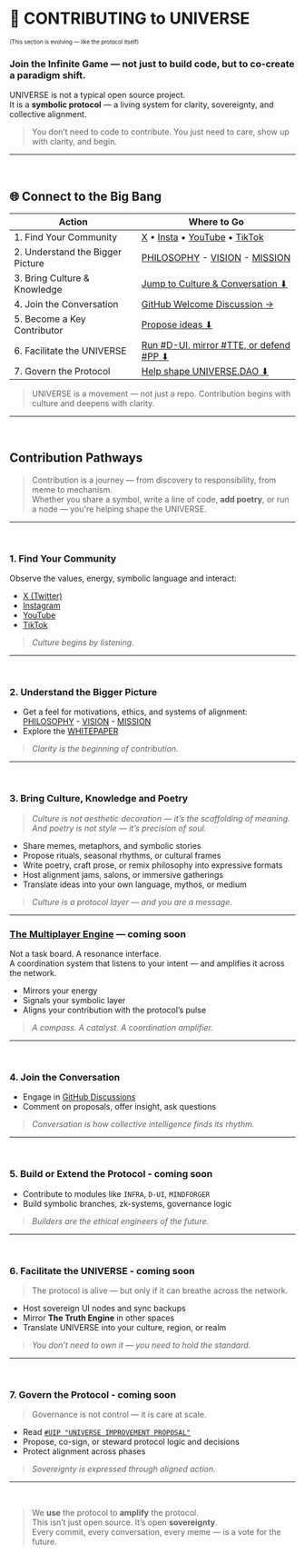 # 🤝 CONTRIBUTING to UNIVERSE  
<sub><sup>(This section is evolving — like the protocol itself)</sup></sub>

### **Join the Infinite Game — not just to build code, but to co-create a paradigm shift.**

UNIVERSE is not a typical open source project.  
It is a **symbolic protocol** — a living system for clarity, sovereignty, and collective alignment.

> You don’t need to code to contribute. You just need to care, show up with clarity, and begin.

---

<br>

## 🌐 Connect to the Big Bang

| Action                        | Where to Go                                                                                   |
|-------------------------------|------------------------------------------------------------------------------------------------|
| 1. Find Your Community           | [X](https://example.com/x) • [Insta](https://example.com/instagram) • [YouTube](https://example.com/youtube) • [TikTok](https://example.com/tiktok) |
| 2. Understand the Bigger Picture | [PHILOSOPHY](docs/PHILOSOPHY.md) - [VISION](docs/VISION.md) - [MISSION](docs/MISSION.md)     |
| 3. Bring Culture & Knowledge     | [Jump to Culture & Conversation ⬇](#3-bring-culture-knowledge-and-poetry)                     |
| 4. Join the Conversation         | [GitHub Welcome Discussion →](https://github.com/UNIVERSE-DAO/UNIVERSE/discussions/7)         |
| 5. Become a Key Contributor      | [Propose ideas ⬇](0%20%23DAO%20-%20Layer%20Zero/0.2%20proposals/#uip.md)                      |
| 6. Facilitate the UNIVERSE       | [Run #D-UI, mirror #TTE, or defend #PP ⬇](#6-facilitate-the-universe)                         |
| 7. Govern the Protocol           | [Help shape UNIVERSE.DAO ⬇](#7-govern-the-protocol)                                           |

> UNIVERSE is a movement — not just a repo. Contribution begins with culture and deepens with clarity.

---

<br>

## Contribution Pathways

> Contribution is a journey — from discovery to responsibility, from meme to mechanism.  
> Whether you share a symbol, write a line of code, **add poetry**, or run a node — you're helping shape the UNIVERSE.

---

<br>

### 1. Find Your Community

Observe the values, energy, symbolic language and interact:

- [X (Twitter)](https://example.com/x)  
- [Instagram](https://example.com/instagram)  
- [YouTube](https://example.com/youtube)  
- [TikTok](https://example.com/tiktok)  

> _Culture begins by listening._
---

<br>

### 2. Understand the Bigger Picture

- Get a feel for motivations, ethics, and systems of alignment: [PHILOSOPHY](docs/PHILOSOPHY.md) - [VISION](docs/VISION.md) - [MISSION](docs/MISSION.md)  
- Explore the [WHITEPAPER](README.md)  

> _Clarity is the beginning of contribution._



---

<br>

### 3. Bring Culture, Knowledge and Poetry

> _Culture is not aesthetic decoration — it’s the scaffolding of meaning._  
> _And poetry is not style — it’s precision of soul._

- Share memes, metaphors, and symbolic stories  
- Propose rituals, seasonal rhythms, or cultural frames  
- Write poetry, craft prose, or remix philosophy into expressive formats  
- Host alignment jams, salons, or immersive gatherings  
- Translate ideas into your own language, mythos, or medium  

> _Culture is a protocol layer — and you are a message._

---


### [The Multiplayer Engine](#the-multiplayer-engine--coming-soon) — coming soon

Not a task board. A resonance interface.  
A coordination system that listens to your intent — and amplifies it across the network.

- Mirrors your energy  
- Signals your symbolic layer  
- Aligns your contribution with the protocol’s pulse  

> _A compass. A catalyst. A coordination amplifier._

---

<br>

### 4. Join the Conversation

- Engage in [GitHub Discussions](https://github.com/UNIVERSE-DAO/UNIVERSE/discussions/7)  
- Comment on proposals, offer insight, ask questions  

> _Conversation is how collective intelligence finds its rhythm._

---

<br>

### 5. Build or Extend the Protocol - coming soon

- Contribute to modules like `INFRA`, `D-UI`, `MINDFORGER`  
- Build symbolic branches, zk-systems, governance logic  

> _Builders are the ethical engineers of the future._

---

<br>

### 6. Facilitate the UNIVERSE - coming soon

> The protocol is alive — but only if it can breathe across the network.

- Host sovereign UI nodes and sync backups  
- Mirror **The Truth Engine** in other spaces  
- Translate UNIVERSE into your culture, region, or realm  

> _You don’t need to own it — you need to hold the standard._

---

<br>

### 7. Govern the Protocol - coming soon

> Governance is not control — it is care at scale.

- Read [`#UIP "UNIVERSE IMPROVEMENT PROPOSAL"`](0%20%23DAO%20-%20Layer%20Zero/0.2%20proposals/#uip.md)  
- Propose, co-sign, or steward protocol logic and decisions  
- Protect alignment across phases  

> _Sovereignty is expressed through aligned action._

---

<br>

> We **use** the protocol to **amplify** the protocol.  
> This isn’t just open source. It’s open **sovereignty**.  
> Every commit, every conversation, every meme — is a vote for the future.
